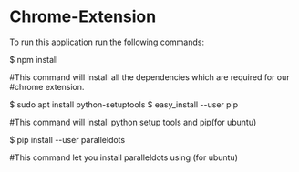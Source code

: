 # Chrome-Extension

To run this application run the following commands:

$ npm install

#This command will install all the dependencies which are required for our
#chrome extension.

$ sudo apt install python-setuptools
$ easy_install --user pip

#This command will install python setup tools and pip(for ubuntu)

$ pip install --user paralleldots

#This command let you install paralleldots using (for ubuntu)
